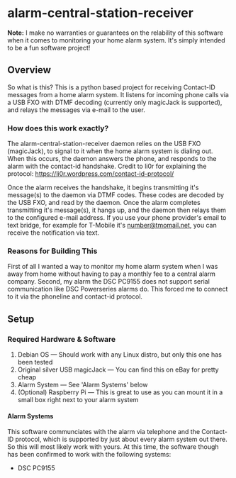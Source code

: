 # alarm-central-station-receiver
                                                         
**Note:** I make no warranties or guarantees on the relability of this software when it comes to monitoring your home alarm system.  It's simply intended to be a fun software project!

## Overview
So what is this?  This is a python based project for receiving Contact-ID messages from a home alarm system.  It listens for incoming phone calls via a USB FXO with DTMF decoding (currently only magicJack is supported), and relays the messages via e-mail to the user.

### How does this work exactly?

The alarm-central-station-receiver daemon relies on the USB FXO (magicJack), to signal to it when the home alarm system is dialing out.  When this occurs, the daemon answers the phone, and responds to the alarm with the contact-id handshake.  Credit to li0r for explaining the protocol: https://li0r.wordpress.com/contact-id-protocol/  

Once the alarm receives the handshake, it begins transmitting it's message(s) to the daemon via DTMF codes.  These codes are decoded by the USB FXO, and read by the daemon.  Once the alarm completes transmitting it's message(s), it hangs up, and the daemon then relays them to the configured e-mail address.  If you use your phone provider's email to text bridge, for example for T-Mobile it's number@tmomail.net, you can receive the notification via text.

### Reasons for Building This

First of all I wanted a way to monitor my home alarm system when I was away from home without having to pay a monthly fee to a central alarm company.  Second, my alarm the DSC PC9155 does not support serial communication like DSC Powerseries alarms do.  This forced me to connect to it via the phoneline and contact-id protocol. 

## Setup
### Required Hardware & Software

1) Debian OS — Should work with any Linux distro, but only this one has been tested
2) Original silver USB magicJack — You can find this on eBay for pretty cheap
3) Alarm System — See 'Alarm Systems' below
4) (Optional) Raspberry Pi — This is great to use as you can mount it in a small box right next to your alarm system

#### Alarm Systems
This software communciates with the alarm via telephone and the Contact-ID protocol, which is supported by just about every alarm system out there.  So this will most likely work with yours.  At this time, the software though has been confirmed to work with the following systems:

- DSC PC9155
